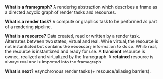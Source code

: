 **What is a framegraph?** 
A rendering abstraction which describes a frame as a directed acyclic graph of render tasks and resources.
  
**What is a render task?** 
A compute or graphics task to be performed as part of a rendering pipeline.

**What is a resource?** 
Data created, read or written by a render task. Alternates between two states; virtual and real.
While virtual, the resource is not instantiated but contains the necessary information to do so. 
While real, the resource is instantiated and ready for use.
A **transient** resource is owned, realized and virtualized by the framegraph. 
A **retained** resource is always real and is imported into the framegraph.

**What is next?** 
Asynchronous render tasks (+ resource/aliasing barriers).